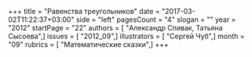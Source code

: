 +++
title = "Равенства треугольников"
date = "2017-03-02T11:22:37+03:00"
side = "left"
pagesCount = "4"
slogan = ""
year = "2012"
startPage = "22"
authors = [ "Александр Спивак, Татьяна Сысоева",]
issues = [ "2012_09",]
illustrators = [ "Сергей Чуб",]
month = "09"
rubrics = [ "Математические сказки",]
+++
